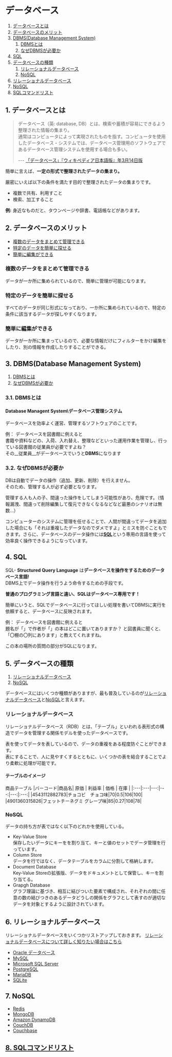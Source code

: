 # データベース

1. [データベースとは](#1-データベースとは)
2. [データベースのメリット](#2-データベースのメリット)
3. [DBMS(Database Management System)](#3-DBMS(Database-Management-SYstem))
    1. [DBMSとは](#DBMSとは)
    2. [なぜDBMSが必要か](#なぜDBMSが必要か)
4. [SQL](#4-SQL)
5. [データベースの種類](#5-データベースの種類)
    1. [リレーショナルデータベース](#リレーショナルデータベース)
    2. [NoSQL](#NoSQL)
6. [リレーショナルデータベース](#6-リレーショナルデータベース)
7. [NoSQL](#7-NoSQL)
8. [SQLコマンドリスト](sqlite-syntax.md)

## 1. データベースとは

>データベース（英: database, DB）とは、検索や蓄積が容易にできるよう整理された情報の集まり。\
通常はコンピュータによって実現されたものを指す。コンピュータを使用したデータベース・システムでは、データベース管理用のソフトウェアであるデータベース管理システムを使用する場合も多い。
>
> --- [「データベース」『ウィキペディア日本語版』年3月14日版](https://ja.wikipedia.org/wiki/データベース)

簡単に言えば、**一定の形式で整理されたデータの集まり。**

厳密にいえば以下の条件を満たす目的で整理されたデータの集まりです。

- 複数で共有、利用すこと
- 検索、加工すること

**例:** 身近なものだと、タウンページや辞書、電話帳などがあります。  
  
## 2. データベースのメリット

- [複数のデータをまとめて管理できる](#複数のデータをまとめて管理できる)
- [特定のデータを簡単に探せる](#特定のデータを簡単に探せる)
- [簡単に編集ができる](#簡単に編集ができる)

### 複数のデータをまとめて管理できる

データが一か所に集められているので、簡単に管理が可能になります。

### 特定のデータを簡単に探せる

すべてのデータが同じ形式になっており、一か所に集められているので、特定の条件に該当するデータが探しやすくなります。

### 簡単に編集ができる

データが一か所に集まっているので、必要な情報だけにフィルターをかけ編集をしたり、別の情報を作成したりすることができる。

## 3. DBMS(Database Management System)

1. [DBMSとは](#3.1-DBMSとは)
2. [なぜDBMSが必要か](#3.2-なぜDBMSが必要か)

### 3.1. DBMSとは

#### Database Managent System\データベース管理システム

データベースを効率よく運営、管理するソフトウェアのことです。

例： データベースを図書館に例えると\
書籍や資料などの、入荷、入れ替え、整理などといった運用作業を管理し、行っている図書館の従業員が必要ですよね？\
その__従業員__がデータベースでいうと**DBMS**になります

### 3.2. なぜDBMSが必要か

DBは自動でデータの操作（追加、更新、削除）を行えません。\
そのため、管理する人が必ず必要となります。

管理する人も人の子、間違った操作をしてしまう可能性があり、危険です。（情報漏洩、間違って削除編集して復元できなくなるなどなど最悪のシナリオは無数...）

コンピューターのシステムに管理を任せることで、人間が間違ってデータを追加した場合にも「それは重複したデータなのでダメですよ」とミスを防ぐこともできます。さらに、データベースのデータ操作には[**SQL**](#4-SQL)という専用の言語を使って効率良く操作できるようになっています。

## 4. SQL

SQL- __Structured Query Language__ は**データベースを操作をするためのデータベース言語!**\
DBMS上でデータ操作を行うよう命令するための手段です。

**普通のプログラミング言語と違い、SQLはデータベース専用です！**

簡単にいうと、SQLでデータベースに行ってほしい処理を書いてDBMSに実行を依頼すると、データベースに反映されます。

例： データベースを図書館に例えると\
題名が「」で作者が「」の本はどこに置いてありますか？
と図書員に聞くと、「〇棚の〇列にあります」と教えてくれますね。

この本の場所の質問の部分がSQLになります。

## 5. データベースの種類

1. [リレーショナルデータベース](#リレーショナルデータベース)
2. [NoSQL](#NoSQL)

データベースにはいくつか種類がありますが、最も普及しているのが[リレーショナルデータベース](#リレーショナルデータベース)と[NoSQL](#NoSQL)と言えます。

### リレーショナルデータベース

リレーショナルデータベース（RDB）とは、「テーブル」といわれる表形式の構造でデータを管理する関係モデルを使ったデータベースです。

表を使ってデータを表しているので、データの重複をある程度防ぐことができます。\
表にすることで、人に見やすくするとともに、いくつかの表を結合することでより柔軟に処理が可能です。

#### テーブルのイメージ

商品テーブル
|バーコード|商品名| 原価 | 利益率 | 価格 | 在庫 |
|:---|:---|---:|---:|---:|:---:|
|4543112882783|チョコビ　チョコ味|70|0.5|106|100|
|4901360315826|フェットチーネグミ グレープ味|85|0.27|108|78|

### NoSQL

データの持ち方が表ではなく以下のどれかを使用している。

- Key-Value Store\
    保存したいデータにキーをを割り当て、キーと値のセットでデータ管理を行っています。
- Column Store\
    データを行ではなく、データテーブルをカラムに分割して格納します。
- Document Database\
    Key-Value Storeの拡張版、データをドキュメントとして保管し、キーを割り当てる。
- Grapgh Database\
    グラフ理論に基づき、相互に結びついた要素で構成され、それぞれの間に任意の数の結びつきのあるデータどうしの関係をグラフとして表すのが適切なデータを対象とするように設計されています。

## 6. リレーショナルデータベース

リレーショナルデータベースをいくつかリストアップしておきます。
[リレーショナルデータベースについて詳しく知りたい場合はこちら](rdb.md)

- [Oracle データベース](https://www.oracle.com/jp/database/)
- [MySQL](https://www.mysql.com/jp/)
- [Microsoft SQL Server](https://www.microsoft.com/ja-jp/sql-server/sql-server-2019)
- [PostgreSQL](https://www.postgresql.org)
- [MariaDB](https://mariadb.com/ja/)
- [SQLite](https://www.sqlite.org/index.html)

## 7. NoSQL

- [Redis](https://redislabs.com)
- [MongoDB](https://www.mongodb.com/jp/mongodb-architecture)
- [Amazon DynamoDB](https://aws.amazon.com/jp/dynamodb/?nc2=h_ql_prod_db_ddb)
- [CouchDB](https://couchdb.apache.org)
- [Couchbase](https://www.couchbase.com)

## [8. SQLコマンドリスト](sql-syntax.md)